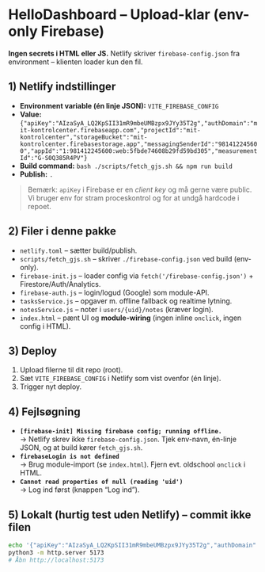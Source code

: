 
# HelloDashboard – Upload-klar (env-only Firebase)

**Ingen secrets i HTML eller JS.** Netlify skriver `firebase-config.json` fra environment – klienten loader kun den fil.

## 1) Netlify indstillinger
- **Environment variable (én linje JSON):** `VITE_FIREBASE_CONFIG`
- **Value:** `{"apiKey":"AIzaSyA_LQ2KpSII31mR9mbeUMBzpx9JYy35T2g","authDomain":"mit-kontrolcenter.firebaseapp.com","projectId":"mit-kontrolcenter","storageBucket":"mit-kontrolcenter.firebasestorage.app","messagingSenderId":"981412245600","appId":"1:981412245600:web:5fbde74608b29fd59bd305","measurementId":"G-S0Q385R4PV"}`
- **Build command:** `bash ./scripts/fetch_gjs.sh && npm run build`
- **Publish:** `.`

> Bemærk: `apiKey` i Firebase er en *client key* og må gerne være public. Vi bruger env for stram proceskontrol og for at undgå hardcode i repoet.

## 2) Filer i denne pakke
- `netlify.toml` – sætter build/publish.
- `scripts/fetch_gjs.sh` – skriver `./firebase-config.json` ved build (env-only).
- `firebase-init.js` – loader config via `fetch('/firebase-config.json')` + Firestore/Auth/Analytics.
- `firebase-auth.js` – login/logud (Google) som module-API.
- `tasksService.js` – opgaver m. offline fallback og realtime lytning.
- `notesService.js` – noter i `users/{uid}/notes` (kræver login).
- `index.html` – pænt UI og **module-wiring** (ingen inline `onclick`, ingen config i HTML).

## 3) Deploy
1. Upload filerne til dit repo (root).
2. Sæt `VITE_FIREBASE_CONFIG` i Netlify som vist ovenfor (én linje).
3. Trigger nyt deploy.

## 4) Fejlsøgning
- **`[firebase-init] Missing firebase config; running offline.`**  
  → Netlify skrev ikke `firebase-config.json`. Tjek env-navn, én-linje JSON, og at build kører `fetch_gjs.sh`.
- **`firebaseLogin is not defined`**  
  → Brug module-import (se `index.html`). Fjern evt. oldschool `onclick` i HTML.
- **`Cannot read properties of null (reading 'uid')`**  
  → Log ind først (knappen “Log ind”).

## 5) Lokalt (hurtig test uden Netlify) – **commit ikke filen**
```bash
echo '{"apiKey":"AIzaSyA_LQ2KpSII31mR9mbeUMBzpx9JYy35T2g","authDomain":"mit-kontrolcenter.firebaseapp.com","projectId":"mit-kontrolcenter","storageBucket":"mit-kontrolcenter.firebasestorage.app","messagingSenderId":"981412245600","appId":"1:981412245600:web:5fbde74608b29fd59bd305","measurementId":"G-S0Q385R4PV"}' > firebase-config.json
python3 -m http.server 5173
# Åbn http://localhost:5173
```

